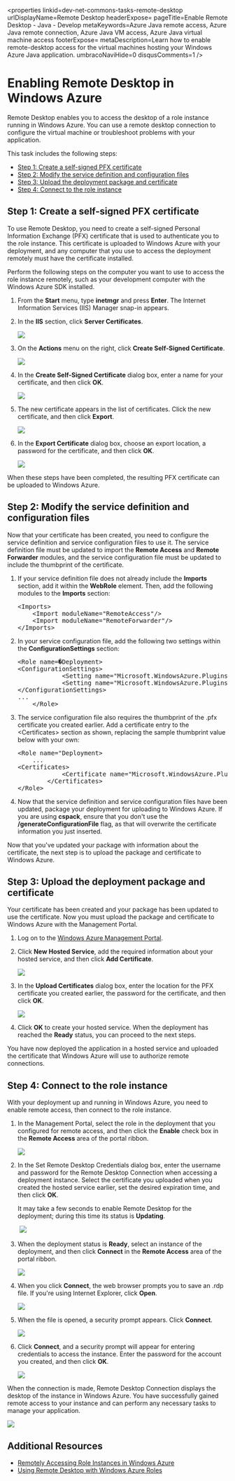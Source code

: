 <properties
linkid=dev-net-commons-tasks-remote-desktop
urlDisplayName=Remote Desktop
headerExpose=
pageTitle=Enable Remote Desktop - Java - Develop
metaKeywords=Azure Java remote access, Azure Java remote connection, Azure Java VM access, Azure Java virtual machine access
footerExpose=
metaDescription=Learn how to enable remote-desktop access for the virtual machines hosting your Windows Azure Java application. 
umbracoNaviHide=0
disqusComments=1
/>
<h1>Enabling Remote Desktop in Windows Azure</h1>
<p>Remote Desktop enables you to access the desktop of a role instance running in Windows Azure. You can use a remote desktop connection to configure the virtual machine or troubleshoot problems with your application.</p>
<p>This task includes the following steps:</p>
<ul>
<li><a href="#step1">Step 1: Create a self-signed PFX certificate</a></li>
<li><a href="#step2">Step 2: Modify the service definition and configuration files</a></li>
<li><a href="#step3">Step 3: Upload the deployment package and certificate</a></li>
<li><a href="#step4">Step 4: Connect to the role instance</a></li>
</ul>
<h2><a name="step1"></a>Step 1: Create a self-signed PFX certificate</h2>
<p>To use Remote Desktop, you need to create a self-signed Personal Information Exchange (PFX) certificate that is used to authenticate you to the role instance. This certificate is uploaded to Windows Azure with your deployment, and any computer that you use to access the deployment remotely must have the certificate installed.</p>
<p>Perform the following steps on the computer you want to use to access the role instance remotely, such as your development computer with the Windows Azure SDK installed.</p>
<ol>
<li>
<p>From the <strong>Start</strong> menu, type <strong>inetmgr</strong> and press <strong>Enter</strong>. The Internet Information Services (IIS) Manager snap-in appears.</p>
</li>
<li>
<p>In the <strong>IIS</strong> section, click <strong>Server Certificates</strong>.</p>
<p><img src="/media/net/common-task-remote-desktop1-nondotnet-01.png"/></p>
</li>
<li>
<p>On the <strong>Actions</strong> menu on the right, click <strong>Create Self-Signed Certificate</strong>.</p>
<p><img src="/media/net/common-task-remote-desktop1-nondotnet-02.png"/></p>
</li>
<li>
<p>In the <strong>Create Self-Signed Certificate</strong> dialog box, enter a name for your certificate, and then click <strong>OK</strong>.</p>
<p><img src="/media/net/common-task-remote-desktop1-nondotnet-03.png"/></p>
</li>
<li>
<p>The new certificate appears in the list of certificates. Click the new certificate, and then click <strong>Export</strong>.</p>
<p><img src="/media/net/common-task-remote-desktop1-nondotnet-04.png"/></p>
</li>
<li>
<p>In the <strong>Export Certificate</strong> dialog box, choose an export location, a password for the certificate, and then click <strong>OK</strong>.</p>
<p><img src="/media/net/common-task-remote-desktop1-nondotnet-05.png"/></p>
</li>
</ol>
<p>When these steps have been completed, the resulting PFX certificate can be uploaded to Windows Azure.</p>
<h2><a name="step2"></a>Step 2: Modify the service definition and configuration files</h2>
<p>Now that your certificate has been created, you need to configure the service definition and service configuration files to use it. The service definition file must be updated to import the <strong>Remote Access</strong> and <strong>Remote Forwarder</strong> modules, and the service configuration file must be updated to include the thumbprint of the certificate.</p>
<ol>
<li>
<p>If your service definition file does not already include the <strong>Imports</strong> section, add it within the <strong>WebRole</strong> element. Then, add the following modules to the <strong>Imports</strong> section:</p>
<pre class="brush: csharp;">&lt;Imports&gt;
	&lt;Import moduleName="RemoteAccess"/&gt;
	&lt;Import moduleName="RemoteForwarder"/&gt;
&lt;/Imports&gt;
</pre>
</li>
<li>
<p>In your service configuration file, add the following two settings within the <strong>ConfigurationSettings</strong> section:</p>
<pre class="brush: csharp;">&lt;Role name=�Deployment&gt;
&lt;ConfigurationSettings&gt;
     		&lt;Setting name="Microsoft.WindowsAzure.Plugins.RemoteAccess.Enabled" value="" /&gt;
      		&lt;Setting name="Microsoft.WindowsAzure.Plugins.RemoteForwarder.Enabled" value="" /&gt;
&lt;/ConfigurationSettings&gt;
...
	&lt;/Role&gt;
</pre>
</li>
<li>
<p>The service configuration file also requires the thumbprint of the .pfx certificate you created earlier. Add a certificate entry to the &lt;Certificates&gt; section as shown, replacing the sample thumbprint value below with your own:</p>
<pre class="brush: csharp;">&lt;Role name="Deployment&gt;
	...
&lt;Certificates&gt;
      		&lt;Certificate name="Microsoft.WindowsAzure.Plugins.RemoteAccess.PasswordEncryption" thumbprint="?9427befa18ec6865a9ebdc79d4c38de50e6316ff" thumbprintAlgorithm="sha1" /&gt;
    	&lt;/Certificates&gt;
&lt;/Role&gt;
</pre>
</li>
<li>
<p>Now that the service definition and service configuration files have been updated, package your deployment for uploading to Windows Azure. If you are using <strong>cspack</strong>, ensure that you don't use the <strong>/generateConfigurationFile</strong> flag, as that will overwrite the certificate information you just inserted.</p>
</li>
</ol>
<p>Now that you've updated your package with information about the certificate, the next step is to upload the package and certificate to Windows Azure.</p>
<h2><a name="step3"></a>Step 3: Upload the deployment package and certificate</h2>
<p>Your certificate has been created and your package has been updated to use the certificate. Now you must upload the package and certificate to Windows Azure with the Management Portal.</p>
<ol>
<li>
<p>Log on to the <a href="http://windows.azure.com/" target="_blank">Windows Azure Management Portal</a>.</p>
</li>
<li>
<p>Click <strong>New Hosted Service</strong>, add the required information about your hosted service, and then click <strong>Add Certificate</strong>.</p>
<p><img src="/media/net/common-task-remote-desktop1-nondotnet-06.png"/></p>
</li>
<li>
<p>In the <strong>Upload Certificates</strong> dialog box, enter the location for the PFX certificate you created earlier, the password for the certificate, and then click <strong>OK</strong>.</p>
<p><img src="/media/net/common-task-remote-desktop1-nondotnet-07.png"/></p>
</li>
<li>
<p>Click <strong>OK</strong> to create your hosted service. When the deployment has reached the <strong>Ready</strong> status, you can proceed to the next steps.</p>
</li>
</ol>
<p>You have now deployed the application in a hosted service and uploaded the certificate that Windows Azure will use to authorize remote connections.</p>
<h2><a name="step4"></a>Step 4: Connect to the role instance</h2>
<p>With your deployment up and running in Windows Azure, you need to enable remote access, then connect to the role instance.</p>
<ol>
<li>
<p>In the Management Portal, select the role in the deployment that you configured for remote access, and then click the <strong>Enable</strong> check box in the <strong>Remote Access</strong> area of the portal ribbon.</p>
<p><img src="/media/net/common-task-remote-desktop1-nondotnet-08.png"/></p>
</li>
<li>
<p>In the Set Remote Desktop Credentials dialog box, enter the username and password for the Remote Desktop Connection when accessing a deployment instance. Select the certificate you uploaded when you created the hosted service earlier, set the desired expiration time, and then click <strong>OK</strong>.</p>
<p>It may take a few seconds to enable Remote Desktop for the deployment; during this time its status is <strong>Updating</strong>.</p>
<p> <img src="/media/net/common-task-remote-desktop1-nondotnet-09.png"/></p>
</li>
<li>
<p>When the deployment status is <strong>Ready</strong>, select an instance of the deployment, and then click <strong>Connect</strong> in the <strong>Remote Access</strong> area of the portal ribbon.</p>
<p><img src="/media/net/common-task-remote-desktop1-nondotnet-10.png"/></p>
</li>
<li>
<p>When you click <strong>Connect</strong>, the web browser prompts you to save an .rdp file. If you're using Internet Explorer, click <strong>Open</strong>.</p>
<p><img src="/media/net/common-task-remote-desktop1-nondotnet-11.png"/></p>
</li>
<li>
<p>When the file is opened, a security prompt appears. Click <strong>Connect</strong>.</p>
<p><img src="/media/net/common-task-remote-desktop1-nondotnet-12.png"/></p>
</li>
<li>
<p>Click <strong>Connect</strong>, and a security prompt will appear for entering credentials to access the instance. Enter the password for the account you created, and then click <strong>OK</strong>.</p>
<p><img src="/media/net/common-task-remote-desktop1-nondotnet-13.png"/></p>
</li>
</ol>
<p>When the connection is made, Remote Desktop Connection displays the desktop of the instance in Windows Azure. You have successfully gained remote access to your instance and can perform any necessary tasks to manage your application.</p>
<p><img src="/media/net/common-task-remote-desktop1-nondotnet-14.png"/></p>
<h2>Additional Resources</h2>
<ul>
<li><a href="http://msdn.microsoft.com/en-us/library/windowsazure/hh124107.aspx">Remotely Accessing Role Instances in Windows Azure</a></li>
<li><a href="http://msdn.microsoft.com/en-us/library/windowsazure/gg443832.aspx">Using Remote Desktop with Windows Azure Roles</a></li>
</ul>